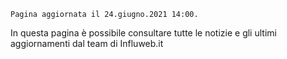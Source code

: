 `Pagina aggiornata il 24.giugno.2021 14:00.`
<br />

In questa pagina è possibile consultare tutte le notizie e gli ultimi aggiornamenti dal team di Influweb.it
<br />
